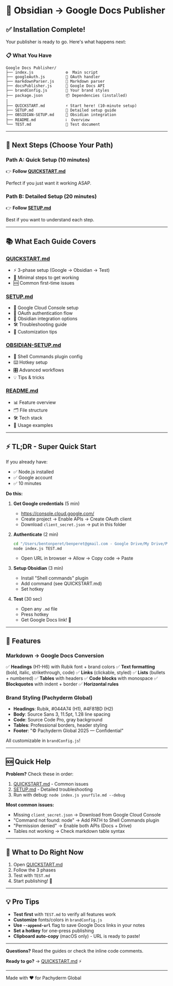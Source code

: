 # 🎉 Obsidian → Google Docs Publisher

## ✅ Installation Complete!

Your publisher is ready to go. Here's what happens next:

### 📋 What You Have

```
Google Docs Publisher/
├── index.js              ⚙️  Main script
├── googleAuth.js         🔐 OAuth handler
├── markdownParser.js     📝 Markdown parser
├── docsPublisher.js      📄 Google Docs API
├── brandConfig.js        🎨 Your brand styles
├── package.json          📦 Dependencies (installed)
│
├── QUICKSTART.md         ⚡ Start here! (10-minute setup)
├── SETUP.md              📖 Detailed setup guide
├── OBSIDIAN-SETUP.md     🔧 Obsidian integration
├── README.md             ℹ️  Overview
└── TEST.md               🧪 Test document
```

---

## 🚀 Next Steps (Choose Your Path)

### Path A: Quick Setup (10 minutes)

👉 **Follow [QUICKSTART.md](QUICKSTART.md)**

Perfect if you just want it working ASAP.

### Path B: Detailed Setup (20 minutes)

👉 **Follow [SETUP.md](SETUP.md)**

Best if you want to understand each step.

---

## 📚 What Each Guide Covers

### [QUICKSTART.md](QUICKSTART.md)
- ⚡ 3-phase setup (Google → Obsidian → Test)
- 🎯 Minimal steps to get working
- 🆘 Common first-time issues

### [SETUP.md](SETUP.md)
- 🔧 Google Cloud Console setup
- 🔐 OAuth authentication flow
- 🔌 Obsidian integration options
- 🛠️ Troubleshooting guide
- 🎨 Customization tips

### [OBSIDIAN-SETUP.md](OBSIDIAN-SETUP.md)
- 🔌 Shell Commands plugin config
- ⌨️  Hotkey setup
- 🎛️ Advanced workflows
- 💡 Tips & tricks

### [README.md](README.md)
- 📊 Feature overview
- 🗂️ File structure
- 🛠️ Tech stack
- 📝 Usage examples

---

## ⚡ TL;DR - Super Quick Start

If you already have:
- ✅ Node.js installed
- ✅ Google account
- ✅ 10 minutes

**Do this:**

1. **Get Google credentials** (5 min)
   - https://console.cloud.google.com/
   - Create project → Enable APIs → Create OAuth client
   - Download `client_secret.json` → put in this folder

2. **Authenticate** (2 min)
   ```bash
   cd "/Users/bentonperet/benperet@gmail.com - Google Drive/My Drive/P3R3T/PGCIS/Saga Obsidian/Saga1/Google Docs Publisher"
   node index.js TEST.md
   ```
   - Open URL in browser → Allow → Copy code → Paste

3. **Setup Obsidian** (3 min)
   - Install "Shell commands" plugin
   - Add command (see QUICKSTART.md)
   - Set hotkey

4. **Test** (30 sec)
   - Open any `.md` file
   - Press hotkey
   - Get Google Docs link! 🎉

---

## 🎨 Features

### Markdown → Google Docs Conversion

✅ **Headings** (H1-H6) with Rubik font + brand colors
✅ **Text formatting** (bold, italic, strikethrough, code)
✅ **Links** (clickable, styled)
✅ **Lists** (bullets + numbered)
✅ **Tables** with headers
✅ **Code blocks** with monospace
✅ **Blockquotes** with indent + border
✅ **Horizontal rules**

### Brand Styling (Pachyderm Global)

- **Headings**: Rubik, #044A74 (H1), #4F81BD (H2)
- **Body**: Source Sans 3, 11.5pt, 1.28 line spacing
- **Code**: Source Code Pro, gray background
- **Tables**: Professional borders, header styling
- **Footer**: "© Pachyderm Global 2025 — Confidential"

All customizable in `brandConfig.js`!

---

## 🆘 Quick Help

**Problem?** Check these in order:

1. [QUICKSTART.md](QUICKSTART.md#-common-first-time-issues) - Common issues
2. [SETUP.md](SETUP.md#troubleshooting) - Detailed troubleshooting
3. Run with debug: `node index.js yourfile.md --debug`

**Most common issues:**

- Missing `client_secret.json` → Download from Google Cloud Console
- "Command not found: node" → Add PATH to Shell Commands plugin
- "Permission denied" → Enable both APIs (Docs + Drive)
- Tables not working → Check markdown table syntax

---

## 🎯 What to Do Right Now

1. Open [QUICKSTART.md](QUICKSTART.md)
2. Follow the 3 phases
3. Test with `TEST.md`
4. Start publishing! 🚀

---

## 💡 Pro Tips

- **Test first** with `TEST.md` to verify all features work
- **Customize** fonts/colors in `brandConfig.js`
- **Use `--append-url`** flag to save Google Docs links in your notes
- **Set a hotkey** for one-press publishing
- **Clipboard auto-copy** (macOS only) - URL is ready to paste!

---

**Questions?** Read the guides or check the inline code comments.

**Ready to go?** → [QUICKSTART.md](QUICKSTART.md) ⚡

---

Made with ❤️ for Pachyderm Global
